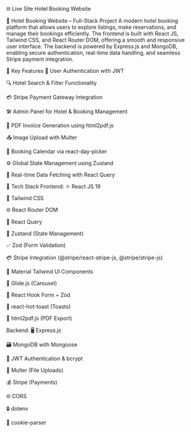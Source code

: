 🌐 Live Site
Hotel Booking Website

🏨 Hotel Booking Website – Full-Stack Project
A modern hotel booking platform that allows users to explore listings, make reservations, and manage their bookings efficiently.
The frontend is built with React JS, Tailwind CSS, and React Router DOM, offering a smooth and responsive user interface.
The backend is powered by Express.js and MongoDB, enabling secure authentication, real-time data handling, and seamless Stripe payment integration.

🔑 Key Features
🔐 User Authentication with JWT

🔍 Hotel Search & Filter Functionality

💳 Stripe Payment Gateway Integration

🛠️ Admin Panel for Hotel & Booking Management

🧾 PDF Invoice Generation using html2pdf.js

📤 Image Upload with Multer

📅 Booking Calendar via react-day-picker

⚙️ Global State Management using Zustand

🔁 Real-time Data Fetching with React Query

🧩 Tech Stack
Frontend:
⚛️ React JS 19

🎨 Tailwind CSS

🌐 React Router DOM

🔄 React Query

🧠 Zustand (State Management)

✅ Zod (Form Validation)

💳 Stripe Integration (@stripe/react-stripe-js, @stripe/stripe-js)

🧩 Material Tailwind UI Components

🎠 Glide.js (Carousel)

📝 React Hook Form + Zod

🔔 react-hot-toast (Toasts)

📄 html2pdf.js (PDF Export)

Backend:
🖥️ Express.js

🗃️ MongoDB with Mongoose

🔐 JWT Authentication & bcrypt

📁 Multer (File Uploads)

💰 Stripe (Payments)

🌐 CORS

🔒 dotenv

🍪 cookie-parser
